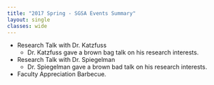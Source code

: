 ```yaml
---
title: "2017 Spring - SGSA Events Summary"
layout: single
classes: wide
---
```


- Research Talk with Dr. Katzfuss
  - Dr. Katzfuss gave a brown bag talk on his research interests. 
- Research Talk with Dr. Spiegelman
  - Dr. Spiegelman gave a brown bad talk on his research interests.
- Faculty Appreciation Barbecue.
